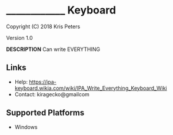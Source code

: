 ____________ Keyboard
=====================

Copyright (C) 2018 Kris Peters

Version 1.0

__DESCRIPTION__
Can write EVERYTHING

Links
-----

 * Help:     https://ipa-keyboard.wikia.com/wiki/IPA_Write_Everything_Keyboard_Wiki
 * Contact:  kiragecko@gmailcom

Supported Platforms
-------------------
 * Windows
 
